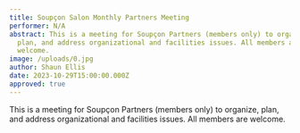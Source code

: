 ```yaml
---
title: Soupçon Salon Monthly Partners Meeting
performer: N/A
abstract: This is a meeting for Soupçon Partners (members only) to organize,
  plan, and address organizational and facilities issues. All members are
  welcome.
image: /uploads/0.jpg
author: Shaun Ellis
date: 2023-10-29T15:00:00.000Z
approved: true
---
```

This is a meeting for Soupçon Partners (members only) to organize, plan, and address organizational and facilities issues. All members are welcome.

